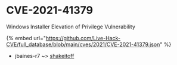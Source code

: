 # CVE-2021-41379

Windows Installer Elevation of Privilege Vulnerability

{% embed url="https://github.com/Live-Hack-CVE/full_database/blob/main/cves/2021/CVE-2021-41379.json" %}


* jbaines-r7 ~> [shakeitoff](https://zeste.alice-snow.ru/2021/database/cve-2021-41379/shakeitoff-jbaines-r7)